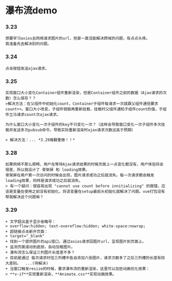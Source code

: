 # 瀑布流demo
### 3.23    
    想要学习axios去网络请求图片的url，但是一直没能解决跨域的问题，有点点头疼。
    我准备先去解决别的问题。   
### 3.24    
    点击按钮发送ajax请求。
### 3.25
    实现窗口大小变化Container组件重新渲染，但是Container组件之前的数据（Ajax请求的次数）怎么保存？？
    >解决方法：在父组件中初始化count，Container子组件每请求一次就跟父组件通信要求count++。窗口大小改变，子组件销毁再重新挂载，挂载时父组件通知子组件count的值，子组件立马请求count次ajax请求。

    为什么窗口大小变化一次子组件的key不只变化一次？（这样会导致窗口变化一次子组件多次挂载并发送多次pubsub命令，导致实际重新渲染时ajax请求次数远高于预期）

    > 解决方法：... *3.29推翻重做！！*

### 3.28
    如果网络不那么顺畅，用户在等待Ajax请求结果的时候页面上一点变化都没有，用户体验将会很差，所以我设计了 骨架屏 和 loading效果。
    骨架屏在用户第一次访问的时候会出现，图片请求成功之后就消失。每一次请求都会触发loading效果，同样是请求成功之后就消失。
    > 有一个疑问：很容易出现 "cannot use count before innitializing" 的报错，应该是变量在使用之前没有初始化，将该变量在setup最前头初始化就解决了问题。vue打包没有帮我解决这个问题嘛？
### 3.29
    + 文字超出盒子显示省略号：
    > overflow:hidden; text-overeflow:hidden; white-space:nowrap;
    + 超链接点击新开页面：
    > target="_blank"
    + 找到一个提供图片的api借口，通过axios请求回图片url，呈现图片到页面上。
    + 监测页面滚动到底部，自动加载图片。
    + 瀑布流怎么保证三列图片长度差不多？ 
    > 目前是通过 每次请求时往三列槽中各自添加六张图片，请求次数多了之后三列槽的长度有较大差别。  ...(待解决)
    + 当窗⼝触发resize的时候，要求瀑布流的重新渲染，这⾥可以加些动画优化效果：
    > **v-if**实现重新渲染，**Animate.css**实现动画效果。